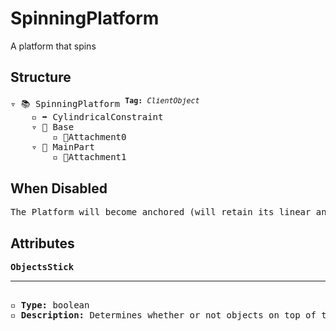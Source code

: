 # SpinningPlatform

A platform that spins

## Structure
<pre>
▿ 📚 SpinningPlatform <sup><b>Tag:</b> <i>ClientObject</i></sup>
    ▫️ ➡️ CylindricalConstraint
    ▿ 🔲 Base 
        ▫️ 🔹Attachment0
    ▿ 🔲 MainPart 
        ▫️ 🔹Attachment1
</pre>

## When Disabled
<pre>
The Platform will become anchored (will retain its linear and angular velocity for when it's re-enabled)
</pre>

## Attributes
<pre>
<b>ObjectsStick</b>  
<hr>
▫️ <b>Type:</b> boolean  
▫️ <b>Description:</b> Determines whether or not objects on top of the Platform stay on the Platform when it moves
</pre>
